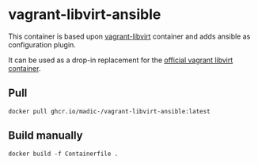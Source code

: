# vagrant-libvirt-ansible

This container is based upon [vagrant-libvirt](https://github.com/vagrant-libvirt/vagrant-libvirt) container and adds ansible as configuration plugin.

It can be used as a drop-in replacement for the [official vagrant libvirt container](https://vagrant-libvirt.github.io/vagrant-libvirt/installation.html#docker--podman).

## Pull

```shell
docker pull ghcr.io/madic-/vagrant-libvirt-ansible:latest
```

## Build manually

```shell
docker build -f Containerfile .
```
